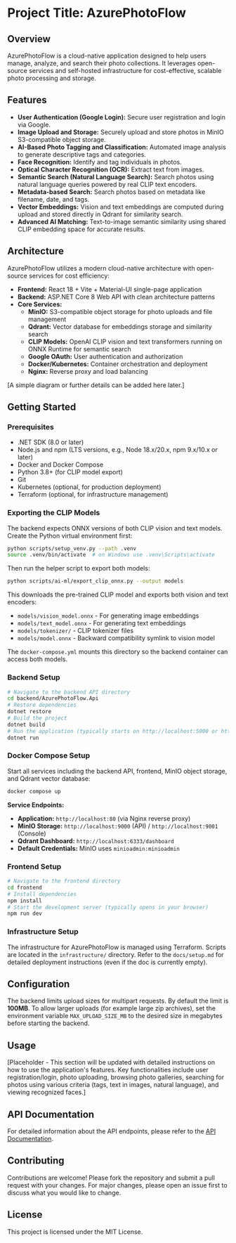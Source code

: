 # Project Title: AzurePhotoFlow

## Overview
AzurePhotoFlow is a cloud-native application designed to help users manage, analyze, and search their photo collections. It leverages open-source services and self-hosted infrastructure for cost-effective, scalable photo processing and storage.

## Features
- **User Authentication (Google Login):** Secure user registration and login via Google.
- **Image Upload and Storage:** Securely upload and store photos in MinIO S3-compatible object storage.
- **AI-Based Photo Tagging and Classification:** Automated image analysis to generate descriptive tags and categories.
- **Face Recognition:** Identify and tag individuals in photos.
- **Optical Character Recognition (OCR):** Extract text from images.
- **Semantic Search (Natural Language Search):** Search photos using natural language queries powered by real CLIP text encoders.
- **Metadata-based Search:** Search photos based on metadata like filename, date, and tags.
- **Vector Embeddings:** Vision and text embeddings are computed during upload and stored directly in Qdrant for similarity search.
- **Advanced AI Matching:** Text-to-image semantic similarity using shared CLIP embedding space for accurate results.

## Architecture
AzurePhotoFlow utilizes a modern cloud-native architecture with open-source services for cost efficiency:
- **Frontend:** React 18 + Vite + Material-UI single-page application
- **Backend:** ASP.NET Core 8 Web API with clean architecture patterns
- **Core Services:**
    - **MinIO:** S3-compatible object storage for photo uploads and file management
    - **Qdrant:** Vector database for embeddings storage and similarity search
    - **CLIP Models:** OpenAI CLIP vision and text transformers running on ONNX Runtime for semantic search
    - **Google OAuth:** User authentication and authorization
    - **Docker/Kubernetes:** Container orchestration and deployment
    - **Nginx:** Reverse proxy and load balancing

[A simple diagram or further details can be added here later.]

## Getting Started

### Prerequisites
- .NET SDK (8.0 or later)
- Node.js and npm (LTS versions, e.g., Node 18.x/20.x, npm 9.x/10.x or later)
- Docker and Docker Compose
- Python 3.8+ (for CLIP model export)
- Git
- Kubernetes (optional, for production deployment)
- Terraform (optional, for infrastructure management)

### Exporting the CLIP Models
The backend expects ONNX versions of both CLIP vision and text models. Create the Python virtual environment first:

```bash
python scripts/setup_venv.py --path .venv
source .venv/bin/activate  # on Windows use .venv\Scripts\activate
```

Then run the helper script to export both models:

```bash
python scripts/ai-ml/export_clip_onnx.py --output models
```

This downloads the pre-trained CLIP model and exports both vision and text encoders:
- `models/vision_model.onnx` - For generating image embeddings
- `models/text_model.onnx` - For generating text embeddings  
- `models/tokenizer/` - CLIP tokenizer files
- `models/model.onnx` - Backward compatibility symlink to vision model

The `docker-compose.yml` mounts this directory so the backend container can access both models.

### Backend Setup
```bash
# Navigate to the backend API directory
cd backend/AzurePhotoFlow.Api
# Restore dependencies
dotnet restore
# Build the project
dotnet build
# Run the application (typically starts on http://localhost:5000 or https://localhost:5001)
dotnet run
```

### Docker Compose Setup
Start all services including the backend API, frontend, MinIO object storage, and Qdrant vector database:

```bash
docker compose up
```

**Service Endpoints:**
- **Application:** `http://localhost:80` (via Nginx reverse proxy)
- **MinIO Storage:** `http://localhost:9000` (API) / `http://localhost:9001` (Console)
- **Qdrant Dashboard:** `http://localhost:6333/dashboard`
- **Default Credentials:** MinIO uses `minioadmin:minioadmin`

### Frontend Setup
```bash
# Navigate to the frontend directory
cd frontend
# Install dependencies
npm install
# Start the development server (typically opens in your browser)
npm run dev
```

### Infrastructure Setup
The infrastructure for AzurePhotoFlow is managed using Terraform. Scripts are located in the `infrastructure/` directory. Refer to the `docs/setup.md` for detailed deployment instructions (even if the doc is currently empty).

## Configuration
The backend limits upload sizes for multipart requests. By default the limit is **100MB**. To allow larger uploads (for example large zip archives), set the environment variable `MAX_UPLOAD_SIZE_MB` to the desired size in megabytes before starting the backend.

## Usage
[Placeholder - This section will be updated with detailed instructions on how to use the application's features. Key functionalities include user registration/login, photo uploading, browsing photo galleries, searching for photos using various criteria (tags, text in images, natural language), and viewing recognized faces.]

## API Documentation
For detailed information about the API endpoints, please refer to the [API Documentation](docs/api_endpoints.md).

## Contributing
Contributions are welcome! Please fork the repository and submit a pull request with your changes. For major changes, please open an issue first to discuss what you would like to change.

## License
This project is licensed under the MIT License.
